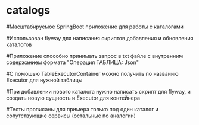 # catalogs

#Масштабируемое SpringBoot приложение для работы с каталогами

#Использован flyway для написания скриптов добавления и обновления каталогов

#Приложение способно принимать запрос в txt файле с внутренним содержанием формата "Операция ТАБЛИЦА: Json"

#С помошью TableExecutorContainer можно получить по названию Executor для нужной таблицы 

#При добавлении нового каталога нужно написать скрипт для flyway, и создать новую сущность и  Executor для контейнера

#Тесты прописаны для примера только под один каталог и сопутствующие сервисы (остальные по аналогии)
